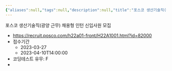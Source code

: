```yaml
---
{"aliases":null,"tags":null,"description":null,"title":"포스코 생산기술직(광양 근무) 채용형 인턴 신입사원 모집","created":"2023-03-27T21:16:15","updated":"2023-07-15T21:33:02","dg-publish":true,"permalink":"/docs/포스코 생산기술직(광양 근무) 채용형 인턴 신입사원 모집/","dgPassFrontmatter":true}
---
```


포스코 생산기술직(광양 근무) 채용형 인턴 신입사원 모집

- https://recruit.posco.com/h22a01-front/H22A1001.html?id=82000
- 접수기간
	- 2023-03-27
	- 2023-04-10T14:00:00
- 코딩테스트 유무: F
- 
